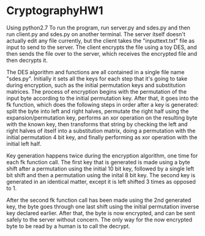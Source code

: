 # CryptographyHW1

Using python2.7
To run the program, run server.py and sdes.py and then run client.py and sdes.py on another terminal. The server itself doesn't actually edit any file currently, but the client takes the "inputtext.txt" file as input to send to the server. The client encrypts the file using a toy DES, and then sends the file over to the server, which receives the encrypted file and then decrypts it.

The DES algorithm and functions are all contained in a single file name "sdes.py". Initially it sets all the keys for each step that it's going to take during encryption, such as the initial permutation keys and substitution matrices. The process of encryption begins with the permutation of the input byte according to the initial permutation key. After that, it goes into the fk function, which does the following steps in order after a key is generated: split the byte into left and right halves, permutate the right half using the expansion/permutation key, performs an xor operation on the resulting byte with the known key, then transforms that string by checking the left and right halves of itself into a substitution matrix, doing a permutation with the initial permutation 4 bit key, and finally performing as xor operation with the initial left half.

Key generation happens twice during the encryption algorithm, one time for each fk function call. The first key that is generated is made using a byte shift after a permutation using the initial 10 bit key, followed by a single left bit shift and then a permutation using the inital 8 bit key. The second key is generated in an identical matter, except it is left shifted 3 times as opposed to 1.

After the second fk function call has been made using the 2nd generated key, the byte goes through one last shift using the initial permutation inverse key declared earlier. After that, the byte is now encrypted, and can be sent safely to the server without concern. The only way for the now encrypted byte to be read by a human is to call the decrypt.
